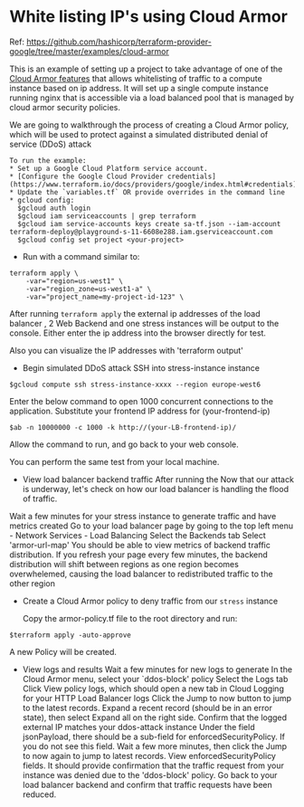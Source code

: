 # White listing IP's using Cloud Armor
Ref: https://github.com/hashicorp/terraform-provider-google/tree/master/examples/cloud-armor

This is an example of setting up a project to take advantage of one of the [Cloud Armor features](https://cloud.google.com/armor/) that allows whitelisting of traffic to a compute instance based on ip address. It will set up a single compute instance running nginx that is accessible via a load balanced pool that is managed by cloud armor security policies.

We are going to walkthrough the process of creating a Cloud Armor policy, which will be used to protect against a simulated distributed denial of service (DDoS) attack

```
To run the example:
* Set up a Google Cloud Platform service account. 
* [Configure the Google Cloud Provider credentials](https://www.terraform.io/docs/providers/google/index.html#credentials)
* Update the `variables.tf` OR provide overrides in the command line
* gcloud config:
  $gcloud auth login
  $gcloud iam serviceaccounts | grep terraform
  $gcloud iam service-accounts keys create sa-tf.json --iam-account terraform-deploy@playground-s-11-6608e288.iam.gserviceaccount.com
  $gcloud config set project <your-project>
```
* Run with a command similar to:
```
terraform apply \
	-var="region=us-west1" \
	-var="region_zone=us-west1-a" \
	-var="project_name=my-project-id-123" \
```

After running `terraform apply` the external ip addresses  of the load balancer , 2 Web Backend and one stress instances will be output to the console. Either enter the ip address into the browser directly for test.

Also you can visualize the IP addresses with 'terraform output'

* Begin simulated DDoS attack
SSH into stress-instance instance
```
$gcloud compute ssh stress-instance-xxxx --region europe-west6
```
Enter the below command to open 1000 concurrent connections to the application.
Substitute your frontend IP address for (your-frontend-ip)
```
$ab -n 10000000 -c 1000 -k http://(your-LB-frontend-ip)/
```
Allow the command to run, and go back to your web console.

You can perform the same test from your local machine. 

* View load balancer backend traffic
After running the Now that our attack is underway, let's check on how our load balancer is handling the flood of traffic.

Wait a few minutes for your stress instance to generate traffic and have metrics created
Go to your load balancer page by going to the top left menu - Network Services - Load Balancing
Select the Backends tab
Select 'armor-url-map'
You should be able to view metrics of backend traffic distribution. If you refresh your page every few minutes, the backend distribution will shift between regions as one region becomes overwhelemed, causing the load balancer to redistributed traffic to the other region

* Create a Cloud Armor policy to deny traffic from our `stress` instance
  
  Copy the armor-policy.tf file to the root directory and run:
```  
$terraform apply -auto-approve
```
 A new Policy will be created.

* View logs and results
Wait a few minutes for new logs to generate
In the Cloud Armor menu, select your `ddos-block' policy
Select the Logs tab
Click View policy logs, which should open a new tab in Cloud Logging for your HTTP Load Balancer logs
Click the Jump to now button to jump to the latest records.
Expand a recent record (should be in an error state), then select Expand all on the right side.
Confirm that the logged external IP matches your ddos-attack instance
Under the field jsonPayload, there should be a sub-field for enforcedSecurityPolicy. If you do not see this field. Wait a few more minutes, then click the Jump to now again to jump to latest records.
View enforcedSecurityPolicy fields. It should provide confirmation that the traffic request from your instance was denied due to the 'ddos-block' policy.
Go back to your load balancer backend and confirm that traffic requests have been reduced.

